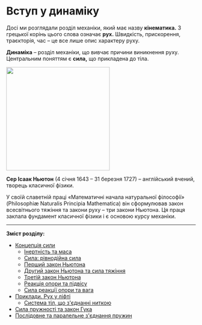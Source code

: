# Вступ у динамiку

Досі ми розглядали роздiл механiки, який має назву <b>кiнематика.</b> З грецької корiнь цього слова означає <b>рух.</b> Швидкiсть, прискорення, траєкторiя, час – це все лише опис характеру руху.

<div class="space"><p class="p3"><span class="p1"><b>Динамiка</b></span> – роздiл механiки, що вивчає причини виникнення руху. Центральним поняттям є <b>сила,</b> що прикладена до тiла.</p></div>

<div class="space"><img class="image" width="275" src="https://rawgit.com/chudaol/ed-era-book-physics/master/images/chapter_4/1.png" /></div>
<p class="p3"><b>Сер Iсаак Ньютон</b> (4 сiчня 1643 – 31 березня 1727) – англiйський вчений, творець класичної фiзики.</p>
<p class="p3">У своїй славетнiй працi «Математичнi начала натуральної фiлософiї» (Philosophi&#230 Naturalis Principia Mathematica) вiн сформулював закон всесвiтнього тяжiння та закони руху – три закони Ньютона. Ця праця заклала фундамент класичної фiзики i є основою курсу механiки.</p>

<hr>

**Зміст розділу:**
* [Концепція сили](1vstup_u_dinamku.md) 
  * [Інертність та маса](2nertnst_ta_masa.md)
  * [Сила: рівнодійна сила](3sila_rvnodina_sil.md)
  * [Перший закон Ньютона](4pershii_zakon_nyutona.md)
  * [Другий закон Ньютона та сила тяжіння](5drugii_zakon_nyutona_ta_sila_tyazhnnya.md)
  * [Третій закон Ньютона](6treti_zakon_nyutona.md)
  * [Реакція опори та підвісу](7reaktsiya_opori_ta_pidvisu.md)
  * [Сила реакції опори та вага](8sila_reakts_opori_ta_vaga.md)
 * [Приклади. Рух у ліфті](10ruh_u_lft.md)
    * [Система тіл, що з'єднанні ниткою](11sistema_tl,_scho_zdnann_nitkoyu.md)
 * [Сила пружності та закон Гука](12sila_pruzhnost_ta_zakon_guka.md)
  * [Послідовне та паралельне з'єднання пружин](13posldovne_ta_paralelne_zdnannya_pruzhin.md)
